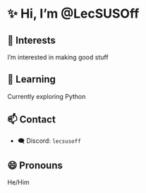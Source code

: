 # ✨ Hi, I’m @LecSUSOff  

## 👀 Interests  
I’m interested in making good stuff  

## 🌱 Learning  
Currently exploring Python  

## 📫 Contact  
- 🗨️ Discord: `lecsusoff`  

## 😄 Pronouns  
He/Him  
